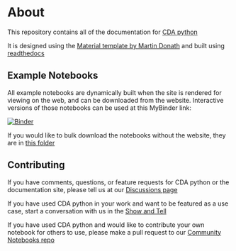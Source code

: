 # About

This repository contains all of the documentation for [CDA python](https://github.com/CancerDataAggregator/cda-python)

It is designed using the [Material template by Martin Donath](https://squidfunk.github.io/mkdocs-material/) and built using [readthedocs](https://readthedocs.org/)

## Example Notebooks

All example notebooks are dynamically built when the site is rendered for viewing on the web, and can be downloaded from the website.
Interactive versions of those notebooks can be used at this MyBinder link:

[![Binder](https://mybinder.org/badge_logo.svg)](https://mybinder.org/v2/gh/CancerDataAggregator/readthedocs/HEAD?labpath=docs%2FTutorials%2FWelcome.ipynb)

If you would like to bulk download the notebooks without the website, they are in [this folder](https://github.com/CancerDataAggregator/readthedocs/tree/main/docs/Examples)

## Contributing

If you have comments, questions, or feature requests for CDA python or the documentation site, please tell us at our [Discussions page](https://github.com/CancerDataAggregator/readthedocs/discussions)

If you have used CDA python in your work and want to be featured as a use case, start a conversation with us in the [Show and Tell](https://github.com/CancerDataAggregator/readthedocs/discussions/categories/show-and-tell)

If you have used CDA python and would like to contribute your own notebook for others to use, please make a pull request to our [Community Notebooks repo](https://github.com/CancerDataAggregator/Community-Notebooks)

